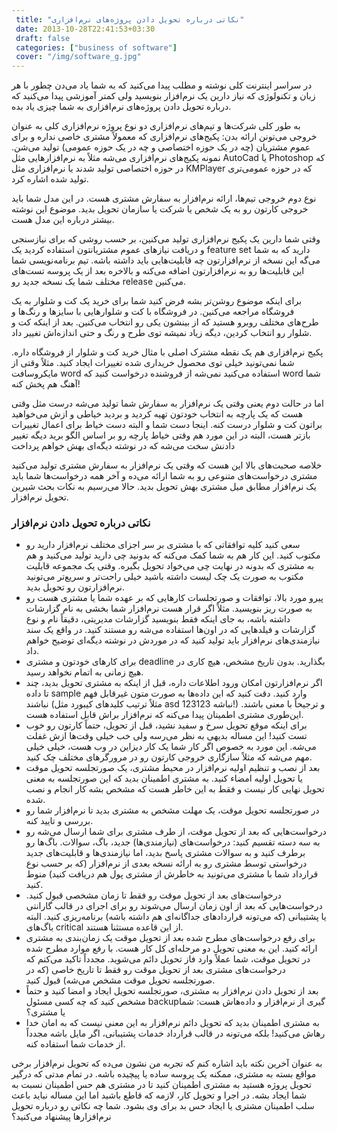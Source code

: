 ```yaml
---
 title: "نکاتی درباره تحویل دادن پروژه‌های نرم‌افزاری" 
 date: 2013-10-28T22:41:53+03:30
 draft: false 
 categories: ["business of software"]
 cover: "/img/software_g.jpg"
---
```




در سراسر اینترنت کلی نوشته و مطلب پیدا می‌کنید که به شما یاد می‌دن چطور با هر زبان و تکنولوژی که نیاز دارین یک نرم‌افزار بنویسید ولی کمتر آموزشی پیدا می‌کنید که درباره تحویل دادن پروژه‌های نرم‌افزاری به شما چیزی یاد بده.



به طور کلی شرکت‌ها و تیم‌های نرم‌افزاری دو نوع پروژه نرم‌افزاری کلی به عنوان خروجی می‌تونن ارائه بدن: پکیج‌های نرم‌افزاری که معمولاً مشتری خاصی نداره و برای عموم مشتریان (چه در یک حوزه اختصاصی و چه در یک حوزه عمومی) تولید می‌شن. نمونه پکیج‌های نرم‌افزاری می‌شه مثلاً به نرم‌افزارهایی مثل AutoCad یا Photoshop‌ که در حوزه اختصاصی تولید شدند یا نرم‌افزاری مثل KMPlayer که در حوزه عمومی‌تری تولید شده اشاره کرد.



نوع دوم خروجی تیم‌ها، ارائه نرم‌افزار به سفارش مشتری هست. در این مدل شما باید خروجی کارتون رو به یک شخص یا شرکت یا سازمان تحویل بدید. موضوع این نوشته بیشتر درباره این مدل هست.



وقتی شما دارین یک پکیج نرم‌افزاری تولید می‌کنین، بر حسب روشی که برای نیازسنجی و دریافت نیازهای عموم مشتریانتون استفاده کردید یک feature set دارید که به شما می‌گه این نسخه از نرم‌افزارتون چه قابلیت‌هایی باید داشته باشه. تیم برنامه‌نویسی شما این قابلیت‌ها رو به نرم‌افزارتون اضافه می‌کنه و بالاخره بعد از یک پروسه تست‌های مختلف شما یک نسخه جدید رو release‌ می‌کنین.



برای اینکه موضوع روشن‌تر بشه فرض کنید شما برای خرید یک کت و شلوار به یک فروشگاه مراجعه می‌کنین. در فروشگاه با کت‌ و شلوارهایی با سایز‌ها و رنگ‌ها و طرح‌های مختلف روبرو هستید که از بینشون یکی رو انتخاب می‌کنین. بعد از اینکه کت و شلوار رو انتخاب کردین، دیگه زیاد نمیشه توی طرح و رنگ و حتی اندازه‌اش تغییر داد.



پکیج نرم‌افزاری هم یک نقطه مشترک اصلی با مثال خرید کت و شلوار از فروشگاه داره. شما نمی‌تونید خیلی توی محصول خریداری شده تغییرات ایجاد کنید. مثلاً وقتی از مایکروسافت word استفاده می‌کنید نمی‌شه از فروشنده درخواست کنید که word شما آهنگ هم پخش کنه!



اما در حالت دوم یعنی وقتی یک نرم‌افزار به سفارش شما تولید می‌شه درست مثل وقتی هست که یک پارچه به انتخاب خودتون تهیه کردید و بردید خیاطی و ازش می‌خواهید براتون کت و شلوار درست کنه. اینجا دست شما و البته دست خیاط برای اعمال تغییرات بازتر هست، البته در این مورد هم وقتی خیاط پارچه رو بر اساس الگو برید دیگه تغییر دادنش سخت می‌شه که در نوشته دیگه‌ای بهش خواهم پرداخت



خلاصه صحبت‌های بالا این هست که وقتی یک نرم‌افزار به سفارش مشتری تولید می‌کنید مشتری درخواست‌های متنوعی رو به شما ارائه می‌ده و آخر همه درخواست‌ها شما باید یک نرم‌افزار مطابق میل مشتری بهش تحویل بدید. حالا می‌رسیم به نکات بحث شیرین تحویل نرم‌افزار.



### نکاتی درباره تحویل دادن نرم‌افزار


- سعی کنید کلیه توافقاتی که با مشتری بر سر اجزای مختلف نرم‌افزار دارید رو مکتوب کنید. این کار هم به شما کمک می‌کنه که بدونید چی دارید تولید می‌کنید و هم به مشتری که بدونه در نهایت چی می‌خواد تحویل بگیره. وقتی یک مجموعه قابلیت مکتوب به صورت یک چک لیست داشته باشید خیلی راحت‌تر و سریع‌تر می‌تونید نرم‌افزارتون رو تحویل بدید.
- پیرو مورد بالا، توافقات و صورتجلسات کارهایی که بر عهده شما یا مشتری هست رو به صورت ریز بنویسید. مثلاً اگر قرار هست نرم‌افزار شما بخشی به نام گزارشات داشته باشه، به جای اینکه فقط بنویسید گزارشات مدیریتی، دقیقاً نام و نوع گزارشات و فیلدهایی که در اون‌ها استفاده می‌شه رو مستند کنید. در واقع یک سند نیازمندی‌های نرم‌افزار باید تولید کنید که در موردش در نوشته دیگه‌ای توضیح خواهم داد.
- برای کارهای خودتون و مشتری deadline‌ بگذارید. بدون تاریخ مشخص، هیچ کاری در هیچ زمانی به اتمام نخواهد رسید.
- اگر نرم‌افزارتون امکان ورود اطلاعات داره، قبل از اینکه به مشتری تحویل بدید، چند تا داده sample وارد کنید. دقت کنید که این داده‌ها به صورت متون غیرقابل فهم نباشند (مثلاً ترتیب کلیدهای کیبورد مثل asd 123123 نباشه!) و ترجیحاً با معنی باشند. این‌طوری مشتری اطمینان پیدا می‌کنه که نرم‌افزار براش قابل استفاده هست.
- برای اینکه موقع تحویل سرخ و سفید نشید، قبل از تحویل، حتماً کارتون رو خوب تست کنید! این مساله بدیهی به نظر می‌رسه ولی خب خیلی وقت‌ها ازش غفلت می‌شه. این مورد به خصوص اگر کار شما یک کار دیزاین در وب هست، خیلی خیلی مهم می‌شه که مثلاً سازگاری خروجی کارتون رو در مرورگرهای مختلف چک کنید.
- بعد از نصب و تنظیم اولیه نرم‌افزار در محیط مشتری، یک صورتجلسه تحویل موقت یا تحویل اولیه امضاء کنید. به مشتری اطمینان بدید که این صورتجلسه به معنی تحویل نهایی کار نیست و فقط به این خاطر هست که مشخص بشه کار انجام و نصب شده.
- در صورتجلسه تحویل موقت، یک مهلت مشخص به مشتری بدید تا نرم‌افزار شما رو بررسی و تایید کنه.
- درخواست‌هایی که بعد از تحویل موقت، از طرف مشتری برای شما ارسال می‌شه رو به سه دسته تقسیم کنید: درخواست‌های (نیازمندی‌ها) جدید، باگ، سوالات. باگ‌ها رو برطرف کنید و به سوالات مشتری پاسخ بدید، اما نیازمندی‌ها و قابلیت‌های جدید درخواستی توسط مشتری رو به ارائه نسخه بعدی از نرم‌افزار (که بر حسب نوع قرارداد شما با مشتری می‌تونید به خاطرش از مشتری پول هم دریافت کنید) منوط کنید.
- درخواست‌های بعد از تحویل موقت رو فقط تا زمان مشخصی قبول کنید. درخواست‌هایی که بعد از اون زمان ارسال می‌شوند رو برای اجرای در قالب گارانتی یا پشتیبانی (که می‌تونه قراردادهای جداگانه‌ای هم داشته باشه) برنامه‌ریزی کنید. البته باگ‌های critical از این قاعده مستثنا هستند.
- برای رفع درخواست‌های مطرح شده بعد از تحویل موقت یک زمان‌بندی به مشتری ارائه کنید. این به معنی تحویل دو مرحله‌ای کل کار هست. با رفع موارد مطرح شده در تحویل موقت، شما عملاً وارد فاز تحویل دائم می‌شوید. مجدداً تاکید می‌کنم که درخواست‌های مشتری بعد از تحویل موقت رو فقط تا تاریخ خاصی (که در صورتجلسه تحویل موقت مشخص می‌شه) قبول کنید.
- بعد از تحویل دادن نرم‌افزار به مشتری، صورتجلسه تحویل ایجاد و امضا کنید و حتماً‌ مشخص کنید که چه کسی مسئول backup‌گیری از نرم‌افزار و داده‌هاش هست: شما یا مشتری؟
- به مشتری اطمینان بدید که تحویل دائم نرم‌افزار به این معنی نیست که به امان خدا رهاش می‌کنید! بلکه می‌تونه در قالب قرارداد خدمات پشتیبانی، اگر مایل باشه مجدداً از خدمات شما استفاده کنه.



به عنوان آخرین نکته باید اشاره کنم که تجربه من نشون می‌ده که تحویل نرم‌افزار برخی مواقع بسته به مشتری، ممکنه یک پروسه ساده یا پیچیده باشه. در تمام مدتی که درگیر تحویل پروژه هستید به مشتری اطمینان کنید تا در مشتری هم حس اطمینان نسبت به شما ایجاد بشه. در اجرا و تحویل کار، لازمه که قاطع باشید اما این مساله نباید باعث سلب اطمینان مشتری یا ایجاد حس بد برای وی بشود. شما چه نکاتی رو درباره تحویل نرم‌افزارها پیشنهاد می‌کنید؟

